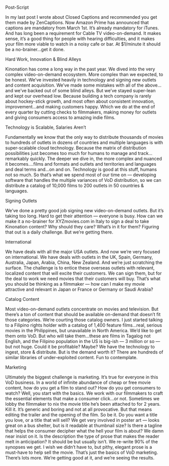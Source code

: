 Post-Script

In my last post I wrote about Closed Captions and recommended you get them made by ZenCaptions. Now Amazon Prime has announced that captions are mandatory from March 1st. It’s already mandatory for iTunes. And has long been a requirement for Cable TV video-on-demand. It makes sense, it’s a good thing for people with hearing difficulties, and it makes your film more viable to watch in a noisy cafe or bar. At $1/minute it should be a no-brainer…get it done.

Hard Work, Innovation & Blind Alleys

Kinonation has come a long way in the past year. We dived into the very complex video-on-demand ecosystem. More complex than we expected, to be honest. We’ve invested heavily in technology and signing new outlets and content acquisition. We’ve made some mistakes with all of the above…and we’ve backed out of some blind alleys. But we’ve stayed super-lean and kept our overhead low. Because building a tech company is rarely about hockey-stick growth, and most often about consistent innovation, improvement…and making customers happy. Which we do at the end of every quarter by cutting checks to filmmakers, making money for outlets and giving consumers access to amazing indie films.

Technology is Scalable, Salaries Aren’t

Fundamentally we know that the only way to distribute thousands of movies to hundreds of outlets in dozens of countries and multiple languages is with super-scalable cloud technology. Because the matrix of distribution possibilities just becomes too much for humans to manage and track…remarkably quickly. The deeper we dive in, the more complex and nuanced it becomes….films and formats and outlets and territories and languages and deal terms and…on and on. Technology is good at this stuff, humans not so much. So that’s what we spend most of our time on — developing software that handles the multiple variances of VoD distribution, so we can distribute a catalog of 10,000 films to 200 outlets in 50 countries & languages.

Signing Outlets

We’ve done a pretty good job signing new video-on-demand outlets. But it’s taking too long. Hard to get their attention — everyone is busy. How can we make it a no-brainer for XYZmovies.com in Italy to sign a deal to take Kinonation content? Why should they care? What’s in it for them?  Figuring that out is a daily challenge. But we’re getting there.

International

We have deals with all the major USA outlets. And now we’re very focused on international. We have deals with outlets in the UK, Spain, Germany, Australia, Japan, Arabia, China, New Zealand. And we’re just scratching the surface. The challenge is to entice these overseas outlets with relevant, localized content that will excite their customers. We can sign them, but for the deal to work we need movies that their customers will buy. That’s what you should be thinking as a filmmaker — how can I make my movie attractive and relevant in Japan or France or Germany or Saudi Arabia?

Catalog Content

Most video-on-demand outlets concentrate on movies and television. But there’s a ton of content that should be available on-demand that doesn’t fit those categories. We’re courting those catalog owners. I just started talking to a Filipino rights holder with a catalog of 1,400 feature films…real, serious movies in the Philippines, but unavailable in North America. We’d like to get them onto VoD. But who will take them…these are films in Tagalog not English, and the Filipino population in the US is big-ish — 3 million or so — but not huge. Could it be profitable? Maybe? We have the technology to ingest, store & distribute. But is the demand worth it? There are hundreds of similar libraries of under-exploited content. Fun to contemplate.

Marketing

Ultimately the biggest challenge is marketing. It’s true for everyone in this VoD business. In a world of infinite abundance of cheap or free movie content, how do you get a film to stand out? How do you get consumers to watch? Well, you start with the basics. We work with our filmmakers to craft the essential elements that make a consumer click…or not. Sometimes we lobby the filmmaker to nix the movie title he’s been attached to for 2 years. Kill it. It’s generic and boring and not at all provocative. But that means editing the trailer and the opening of the film. So be it. Do you want a title you love, or a title that will sell? We get very involved in poster art — looks great on a bus shelter, but is it readable at thumbnail size? Is there a tagline that helps the consumer decipher what the hell your film is about? We damn near insist on it. Is the description the type of prose that makes the reader melt in anticipation? It should be but usually isn’t.  We re-write 90% of the synopses we get. I wish we didn’t have to, but pithy, elegant prose is a must-have to help sell the movie. That’s just the basics of VoD marketing. There’s lots more. We’re getting good at it, and we’re seeing the results.
